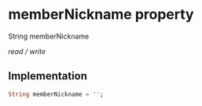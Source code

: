 


# memberNickname property







String memberNickname
  
_<span class="feature">read / write</span>_






## Implementation

```dart
String memberNickname = '';
```







